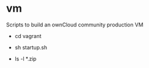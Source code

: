 # vm
Scripts to build an ownCloud community production VM

* cd vagrant

* sh startup.sh

* ls -l *.zip
